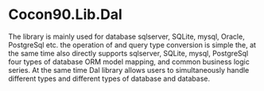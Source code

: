 # Cocon90.Lib.Dal
The library is mainly used for database sqlserver, SQLite, mysql, Oracle, PostgreSql etc. the operation of and query type conversion is simple the, at the same time also directly supports sqlserver, SQLite, mysql, PostgreSql four types of database ORM model mapping, and common business logic series. At the same time Dal library allows users to simultaneously handle different types and different types of database and database.
